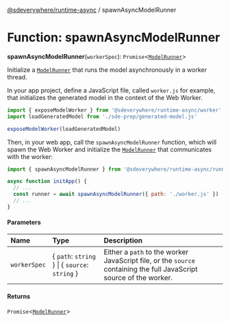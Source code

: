 [@sdeverywhere/runtime-async](../index.md) / spawnAsyncModelRunner

# Function: spawnAsyncModelRunner

**spawnAsyncModelRunner**(`workerSpec`): `Promise`<[`ModelRunner`](../../../runtime/docs/interfaces/ModelRunner.md)\>

Initialize a [`ModelRunner`](../../../runtime/docs/interfaces/ModelRunner.md) that runs the model asynchronously in a worker thread.

In your app project, define a JavaScript file, called `worker.js` for example, that
initializes the generated model in the context of the Web Worker.

```js
import { exposeModelWorker } from '@sdeverywhere/runtime-async/worker'
import loadGeneratedModel from './sde-prep/generated-model.js'

exposeModelWorker(loadGeneratedModel)
```

Then, in your web app, call the `spawnAsyncModelRunner` function, which
will spawn the Web Worker and initialize the [`ModelRunner`](../../../runtime/docs/interfaces/ModelRunner.md) that communicates
with the worker:

```js
import { spawnAsyncModelRunner } from '@sdeverywhere/runtime-async/runner'

async function initApp() {
  // ...
  const runner = await spawnAsyncModelRunner({ path: './worker.js' })
  // ...
}
```

#### Parameters

| Name | Type | Description |
| :------ | :------ | :------ |
| `workerSpec` | { `path`: `string`  } \| { `source`: `string`  } | Either a `path` to the worker JavaScript file, or the `source` containing the full JavaScript source of the worker. |

#### Returns

`Promise`<[`ModelRunner`](../../../runtime/docs/interfaces/ModelRunner.md)\>
